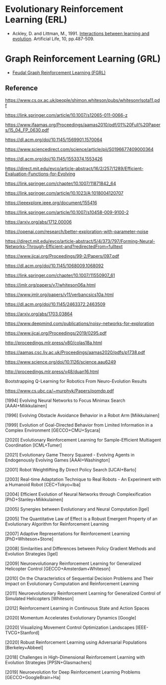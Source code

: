 # Evolutionary Reinforcement Learning (ERL)

* Ackley, D. and Littman, M., 1991. [Interactions between learning and evolution](https://www.amazon.com/Artificial-INSTITUTE-SCIENCES-COMPLEXITY-PROCEEDINGS/dp/0201525712). Artificial Life, 10, pp.487-509.

# Graph Reinforcement Learning (GRL)

* [Feudal Graph Reinforcement Learning (FGRL)](https://arxiv.org/pdf/2304.05099.pdf)

## Reference

https://www.cs.ox.ac.uk/people/shimon.whiteson/pubs/whitesonrlsota11.pdf

https://link.springer.com/article/10.1007/s12065-011-0066-z

https://www.ifaamas.org/Proceedings/aamas2010/pdf/01%20Full%20Papers/15_04_FP_0630.pdf

https://dl.acm.org/doi/10.1145/1569901.1570064

https://www.sciencedirect.com/science/article/pii/S0196677409000364

https://dl.acm.org/doi/10.1145/1553374.1553426

https://direct.mit.edu/evco/article-abstract/16/2/257/1289/Efficient-Evaluation-Functions-for-Evolving

https://link.springer.com/chapter/10.1007/11871842_64

https://link.springer.com/article/10.1023/A:1018004120707

https://ieeexplore.ieee.org/document/155416

https://link.springer.com/article/10.1007/s10458-009-9100-2

https://arxiv.org/abs/1712.00006

https://openai.com/research/better-exploration-with-parameter-noise

https://direct.mit.edu/evco/article-abstract/5/4/373/797/Forming-Neural-Networks-Through-Efficient-and?redirectedFrom=fulltext

https://www.ijcai.org/Proceedings/99-2/Papers/097.pdf

https://dl.acm.org/doi/10.1145/1068009.1068092

https://link.springer.com/chapter/10.1007/11550907_61

https://jmlr.org/papers/v7/whiteson06a.html

https://www.jmlr.org/papers/v11/verbancsics10a.html

https://dl.acm.org/doi/10.1145/2463372.2463509

https://arxiv.org/abs/1703.03864

https://www.deepmind.com/publications/noisy-networks-for-exploration

https://www.ijcai.org/Proceedings/2019/0295.pdf

http://proceedings.mlr.press/v80/colas18a.html

https://aamas.csc.liv.ac.uk/Proceedings/aamas2020/pdfs/p1738.pdf

https://www.science.org/doi/10.1126/science.aau6249

http://proceedings.mlr.press/v48/duan16.html

Bootstrapping Q-Learning for Robotics From Neuro-Evolution Results

https://www.cs.ubc.ca/~murphyk/Papers/pomdp.pdf

[1994] Evolving Neural Networks to Focus Minimax Search [AAAI+Miikkulainen]

[1996] Evolving Obstacle Avoidance Behavior in a Robot Arm [Miikkulainen]

[1999] Evolution of Goal-Directed Behavior from Limited Information in a Complex Environment [GECCO+CMU+Sycara]

[2020] Evolutionary Reinforcement Learning for Sample-Efficient Multiagent Coordination [ICML+Tumer]

[2021] Evolutionary Game Theory Squared - Evolving Agents in Endogenously Evolving Games [AAAI+Washington]

[2001] Robot Weightlifting By Direct Policy Search [IJCAI+Barto]

[2003] Real-time Adaptation Technique to Real Robots - An Experiment with a Humanoid Robot [CEC+Tokyo+Iba]

[2004] Efficient Evolution of Neural Networks through Complexification [PhD+Stanley+Miikkulainen]

[2005] Synergies between Evolutionary and Neural Computation [Igel]

[2005] The Quantitative Law of Effect is a Robust Emergent Property of an Evolutionary Algorithm for Reinforcement Learning

[2007] Adaptive Representations for Reinforcement Learning [PhD+Whiteson+Stone]

[2008] Similarities and Differences between Policy Gradient Methods and Evolution Strategies [Igel]

[2009] Neuroevolutionary Reinforcement Learning for Generalized Helicopter Control [GECCO+Amsterdam+Whiteson]

[2010] On the Characteristics of Sequential Decision Problems and Their Impact on Evolutionary Computation and Reinforcement Learning

[2011] Neuroevolutionary Reinforcement Learning for Generalized Control of Simulated Helicopters [Whiteson]

[2012] Reinforcement Learning in Continuous State and Action Spaces

[2020] Momentum Accelerates Evolutionary Dynamics [Google]

[2020] Visualizing Movement Control Optimization Landscapes [IEEE-TVCG+Stanford]

[2020] Robust Reinforcement Learning using Adversarial Populations [Berkeley+Abbeel]

[2018] Challenges in High-Dimensional Reinforcement Learning with Evolution Strategies [PPSN+Glasmachers]

[2019] Neuroevolution for Deep Reinforcement Learning Problems [GECCO+GoogleBrain+Ha]
